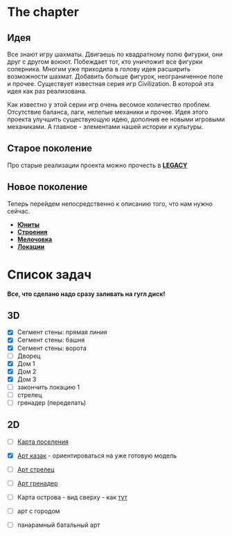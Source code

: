 # The chapter

## Идея

Все знают игру шахматы. Двигаешь по квадратному полю фигурки, они друг с другом воюют. Побеждает тот, кто
уничтожит все фигурки соперника. Многим уже приходила в голову идея расширить возможности шахмат. Добавить больше фигурок,
неограниченное поле и прочее. Существует известная серия игр Civilization. В которой эта идея как раз реализована.   
   
Как известно у этой серии игр очень весомое количество проблем. Отсутствие баланса, лаги, нелепые механики и прочее.
Идея этого проекта улучшить существующую идею, дополнив ее новыми игровыми механиками. А главное - элементами
нашей истории и культуры.

## Старое поколение

Про старые реализации проекта можно прочесть в [**LEGACY**](https://github.com/timattt/Project-LWJGL-gamedev/blob/master/GDD/AboutLegacy.md)

## Новое поколение

Теперь перейдем непосредственно к описанию того, что нам нужно сейчас.

* [**Юниты**](https://github.com/timattt/Project-LWJGL-gamedev/blob/master/GDD/Units.md)
* [**Строения**](https://github.com/timattt/Project-LWJGL-gamedev/blob/master/GDD/Buildings.md)
* [**Мелочовка**](https://github.com/timattt/Project-LWJGL-gamedev/blob/master/GDD/Other.md)
* [**Локации**](https://github.com/timattt/Project-LWJGL-gamedev/blob/master/GDD/Locations.md)

# Список задач

**Все, что сделано надо сразу заливать на гугл диск!**

## 3D

- [x] Сегмент стены: прямая линия
- [x] Сегмент стены: башня
- [x] Сегмент стены: ворота
- [ ] Дворец
- [x] Дом 1
- [x] Дом 2
- [x] Дом 3
- [ ] закончить локацию 1
- [ ] стрелец
- [ ] гренадер (переделать)

## 2D

- [ ] [Карта поселения](https://github.com/timattt/TheChapterLegacy/blob/master/GDD/City.md)
- [x] [Арт казак](https://github.com/timattt/TheChapterLegacy/blob/master/GDD/Units.md#%D1%8E%D0%BD%D0%B8%D1%82---%D0%BA%D0%B0%D0%B7%D0%B0%D0%BA) - ориентироваться на уже готовую модель
- [ ] [Арт стрелец](https://github.com/timattt/TheChapterLegacy/blob/master/GDD/Units.md#%D1%8E%D0%BD%D0%B8%D1%82-%D1%81%D1%82%D1%80%D0%B5%D0%BB%D0%B5%D1%86)
- [ ] [Арт гренадер](https://github.com/timattt/TheChapterLegacy/blob/master/GDD/Units.md#%D1%8E%D0%BD%D0%B8%D1%82-%D0%B3%D1%80%D0%B5%D0%BD%D0%B0%D0%B4%D0%B5%D1%80)
- [ ] Карта острова - вид сверху - как [тут](https://user-images.githubusercontent.com/25401699/206702764-ec6ca67c-63cd-4534-b598-243d8cceb6b4.png)
- [ ] арт с городом
- [ ] панарамный батальный арт

